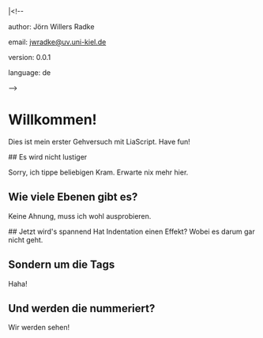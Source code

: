 |<!--

author: Jörn Willers Radke

email: jwradke@uv.uni-kiel.de

version: 0.0.1

language: de

-->

# Willkommen!
  Dies ist mein erster Gehversuch mit LiaScript. Have fun!

<section>
## Es wird nicht lustiger
  
  Sorry, ich tippe beliebigen Kram. Erwarte nix mehr hier.

## Wie viele Ebenen gibt es?
  Keine Ahnung, muss ich wohl ausprobieren.
</section>

<article>
## Jetzt wird's spannend
  Hat Indentation einen Effekt? Wobei es darum gar nicht geht.
  
  ## Sondern um die Tags
  Haha!
  
## Und werden die nummeriert?
Wir werden sehen!
</article>
